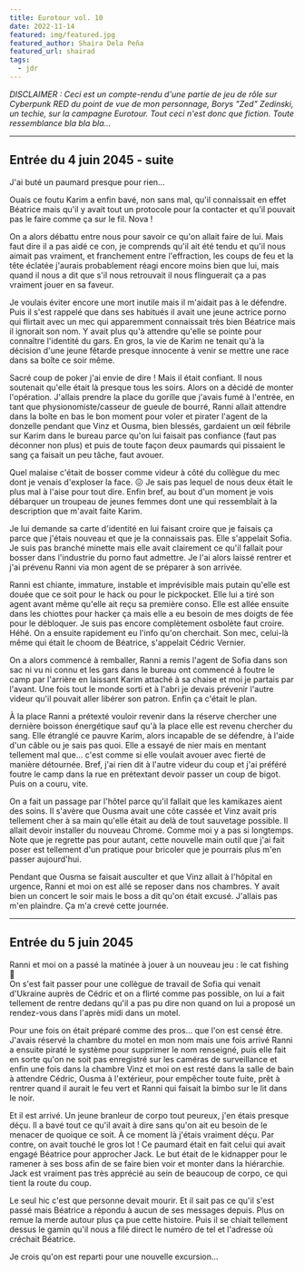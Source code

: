 ```yaml
---
title: Eurotour vol. 10
date: 2022-11-14
featured: img/featured.jpg
featured_author: Shaira Dela Peña
featured_url: shairad
tags:
  - jdr
---
```


_DISCLAIMER : Ceci est un compte-rendu d'une partie de jeu de rôle sur Cyberpunk RED du point de vue de mon personnage, Borys "Zed" Zedinski, un techie, sur la campagne Eurotour. Tout ceci n'est donc que fiction. Toute ressemblance bla bla bla…_

---

## Entrée du 4 juin 2045 - suite

J'ai buté un paumard presque pour rien…

Ouais ce foutu Karim a enfin bavé, non sans mal, qu'il connaissait en effet Béatrice mais qu'il y avait tout un protocole pour la contacter et qu'il pouvait pas le faire comme ça sur le fil. Nova !

On a alors débattu entre nous pour savoir ce qu'on allait faire de lui. Mais faut dire il a pas aidé ce con, je comprends qu'il ait été tendu et qu'il nous aimait pas vraiment, et franchement entre l'effraction, les coups de feu et la tête éclatée j'aurais probablement réagi encore moins bien que lui, mais quand il nous a dit que s'il nous retrouvait il nous flinguerait ça a pas vraiment jouer en sa faveur.

Je voulais éviter encore une mort inutile mais il m'aidait pas à le défendre. Puis il s'est rappelé que dans ses habitués il avait une jeune actrice porno qui flirtait avec un mec qui apparemment connaissait très bien Béatrice mais il ignorait son nom. Y avait plus qu'à attendre qu'elle se pointe pour connaître l'identité du gars. En gros, la vie de Karim ne tenait qu'à la décision d'une jeune fêtarde presque innocente à venir se mettre une race dans sa boîte ce soir même.

Sacré coup de poker j'ai envie de dire ! Mais il était confiant. Il nous soutenait qu'elle était là presque tous les soirs. Alors on a décidé de monter l'opération. J'allais prendre la place du gorille que j'avais fumé à l'entrée, en tant que physionomiste/casseur de gueule de bourré, Ranni allait attendre dans la boîte en bas le bon moment pour voler et pirater l'agent de la donzelle pendant que Vinz et Ousma, bien blessés, gardaient un œil fébrile sur Karim dans le bureau parce qu'on lui faisait pas confiance (faut pas déconner non plus) et puis de toute façon deux paumards qui pissaient le sang ça faisait un peu tâche, faut avouer.

Quel malaise c'était de bosser comme videur à côté du collègue du mec dont je venais d'exploser la face. 😖 Je sais pas lequel de nous deux était le plus mal à l'aise pour tout dire. Enfin bref, au bout d'un moment je vois débarquer un troupeau de jeunes femmes dont une qui ressemblait à la description que m'avait faite Karim.

Je lui demande sa carte d'identité en lui faisant croire que je faisais ça parce que j'étais nouveau et que je la connaissais pas. Elle s'appelait Sofia. Je suis pas branché minette mais elle avait clairement ce qu'il fallait pour bosser dans l'industrie du porno faut admettre. Je l'ai alors laissé rentrer et j'ai prévenu Ranni via mon agent de se préparer à son arrivée.

Ranni est chiante, immature, instable et imprévisible mais putain qu'elle est douée que ce soit pour le hack ou pour le pickpocket. Elle lui a tiré son agent avant même qu'elle ait reçu sa première conso. Elle est allée ensuite dans les chiottes pour hacker ça mais elle a eu besoin de mes doigts de fée pour le débloquer. Je suis pas encore complètement osbolète faut croire. Héhé. On a ensuite rapidement eu l'info qu'on cherchait. Son mec, celui-là même qui était le choom de Béatrice, s'appelait Cédric Vernier.

On a alors commencé à remballer, Ranni a remis l'agent de Sofia dans son sac ni vu ni connu et les gars dans le bureau ont commencé à foutre le camp par l'arrière en laissant Karim attaché à sa chaise et moi je partais par l'avant. Une fois tout le monde sorti et à l'abri je devais prévenir l'autre videur qu'il pouvait aller libérer son patron. Enfin ça c'était le plan.

À la place Ranni a prétexté vouloir revenir dans la réserve chercher une dernière boisson énergétique sauf qu'à la place elle est revenu chercher du sang. Elle étranglé ce pauvre Karim, alors incapable de se défendre, à l'aide d'un câble ou je sais pas quoi. Elle a essayé de nier mais en mentant tellement mal que… c'est comme si elle voulait avouer avec fierté de manière détournée. Bref, j'ai rien dit à l'autre videur du coup et j'ai préféré foutre le camp dans la rue en prétextant devoir passer un coup de bigot. Puis on a couru, vite.

On a fait un passage par l'hôtel parce qu'il fallait que les kamikazes aient des soins. Il s'avère que Ousma avait une côte cassée et Vinz avait pris tellement cher à sa main qu'elle était au delà de tout sauvetage possible. Il allait devoir installer du nouveau Chrome. Comme moi y a pas si longtemps. Note que je regrette pas pour autant, cette nouvelle main outil que j'ai fait poser est tellement d'un pratique pour bricoler que je pourrais plus m'en passer aujourd'hui.

Pendant que Ousma se faisait ausculter et que Vinz allait à l'hôpital en urgence, Ranni et moi on est allé se reposer dans nos chambres. Y avait bien un concert le soir mais le boss a dit qu'on était excusé. J'allais pas m'en plaindre. Ça m'a crevé cette journée.

---

## Entrée du 5 juin 2045

Ranni et moi on a passé la matinée à jouer à un nouveau jeu : le cat fishing 💖  
On s'est fait passer pour une collègue de travail de Sofia qui venait d'Ukraine auprès de Cédric et on a flirté comme pas possible, on lui a fait tellement de rentre dedans qu'il a pas pu dire non quand on lui a proposé un rendez-vous dans l'après midi dans un motel.

Pour une fois on était préparé comme des pros… que l'on est censé être. J'avais réservé la chambre du motel en mon nom mais une fois arrivé Ranni a ensuite piraté le système pour supprimer le nom renseigné, puis elle fait en sorte qu'on ne soit pas enregistré sur les caméras de surveillance et enfin une fois dans la chambre Vinz et moi on est resté dans la salle de bain à attendre Cédric, Ousma à l'extérieur, pour empêcher toute fuite, prêt à rentrer quand il aurait le feu vert et Ranni qui faisait la bimbo sur le lit dans le noir.

Et il est arrivé. Un jeune branleur de corpo tout peureux, j'en étais presque déçu. Il a bavé tout ce qu'il avait à dire sans qu'on ait eu besoin de le menacer de quoique ce soit. À ce moment là j'étais vraiment déçu. Par contre, on avait touché le gros lot ! Ce paumard était en fait celui qui avait engagé Béatrice pour approcher Jack. Le but était de le kidnapper pour le ramener à ses boss afin de se faire bien voir et monter dans la hiérarchie. Jack est vraiment pas très apprécié au sein de beaucoup de corpo, ce qui tient la route du coup.

Le seul hic c'est que personne devait mourir. Et il sait pas ce qu'il s'est passé mais Béatrice a répondu à aucun de ses messages depuis. Plus on remue la merde autour plus ça pue cette histoire. Puis il se chiait tellement dessus le gamin qu'il nous a filé direct le numéro de tel et l'adresse où créchait Béatrice.

Je crois qu'on est reparti pour une nouvelle excursion…
